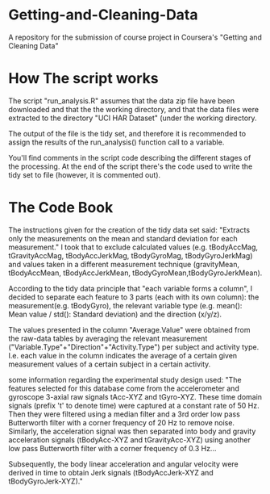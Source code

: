 # Getting-and-Cleaning-Data
A repository for the submission of course project in Coursera's "Getting and Cleaning Data"

How The script works
====================

The script "run_analysis.R" assumes that the data zip file have been downloaded and that the
the working directory, and that the data files were extracted to the directory "UCI HAR Dataset" 
(under the working directory.

The output of the file is the tidy set, and therefore it is recommended to assign the results of 
the run_analysis() function call to a variable.

You'll find comments in the script code describing the different stages of the processing.
At the end of the script there's the code used to write the tidy set to file (however, it is 
commented out).

The Code Book
=============

The instructions given for the creation of the tidy data set said:
"Extracts only the measurements on the mean and standard deviation for each measurement."
I took that to exclude calculated values (e.g. tBodyAccMag, tGravityAccMag, tBodyAccJerkMag, 
tBodyGyroMag, tBodyGyroJerkMag) and values taken in a different measurement technique 
(gravityMean, tBodyAccMean, tBodyAccJerkMean, tBodyGyroMean,tBodyGyroJerkMean).

According to the tidy data principle that "each variable forms a column", I decided to separate 
each feature to 3 parts (each with its own column): the measurement(e.g. tBodyGyro), 
the relevant variable type (e.g. mean(): Mean value / std(): Standard deviation) 
and the direction (x/y/z). 

The values presented  in the column "Average.Value" were obtained from the raw-data tables by averaging 
the relevant measurement ("Variable.Type"+"Direction"+"Activity.Type") per subject and activity type. 
I.e. each value in the column indicates the average of a certain given measurement values of a certain 
subject in a certain activity.

some information regarding the experimental study design used:
"The features selected for this database come from the accelerometer and gyroscope 3-axial raw signals tAcc-XYZ and tGyro-XYZ. 
These time domain signals (prefix 't' to denote time) were captured at a constant rate of 50 Hz. 
Then they were filtered using a median filter and a 3rd order low pass Butterworth filter with a corner frequency of 20 Hz to remove noise. 
Similarly, the acceleration signal was then separated into body and gravity acceleration signals (tBodyAcc-XYZ and tGravityAcc-XYZ) 
using another low pass Butterworth filter with a corner frequency of 0.3 Hz...

Subsequently, the body linear acceleration and angular velocity were derived in time to obtain Jerk signals 
(tBodyAccJerk-XYZ and tBodyGyroJerk-XYZ)."

